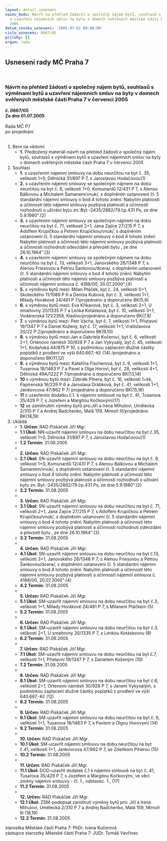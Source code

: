 ```yaml
---
layout: detail_usneseni
nazev_bodu: Návrh na přehled žádostí o společný nájem bytů, souhlasů s výměnami bytů
  a uzavření nájemních smluv na byty v domech svěřených městské části Praha 7 v červenci
  2005
datum_vzniku_usneseni: '2005-07-01 00:00:00'
cislo_usneseni: 0667/05
prilohy: []
organ: rada
---
```

<div id="ucUsn_pList" class="usn">
	<span><h2>Usnesení rady MČ Praha 7 </h2>
<br></span><div class="standBody">
<span><h3>Návrh na přehled žádostí o společný nájem bytů, souhlasů s výměnami bytů a uzavření nájemních smluv na byty v domech svěřených městské části Praha 7 v červenci 2005</h3></span><div class="center">
		<strong>č. 0667/05</strong><br>
	</div>
<div class="center">
		<strong>Ze dne 01.07.2005</strong><br><br>
	</div>Rada MČ P7<br> po projednání<br><br><ol>
<li>Bere na vědomí<ul><li>
<strong>1.</strong> Předložený materiál-návrh na přehled žádostí o společný nájem bytů, souhlasů s výměnami bytů a uzavření nájemních smluv na byty v domech svěřených městské části Praha 7 v červenci 2005</li></ul>
</li>
<li>Souhlasí<ul>
<li>
<strong>1.</strong> s uzavřením nájemní smlouvy na dobu neurčitou na byt č. 35, velikosti 1+0, Dělnická 31/897 P 7, s Jaroslavou Hodačovou(1)</li>
<li>
<strong>2.</strong> s uzavřením nájemní smlouvy se společným nájmem na dobu neurčitou na byt č. 8, velikosti 1+0, Komunardů 12/431 P 7, s Alenou Bálkovou a Michalem Šamanem/vnuk/, s doplněním ustanovení čl. 5 standardní nájemní smlouvy o bod 4 tohoto znění: Nabytím platnosti a účinnosti této nájemní smlouvy pozbývá platnosti a účinnosti rozhodnutí o užívání bytu zn.:Byt.-2435/2882/79.čp.431 Ps, ze dne 5.9.1980".(2) </li>
<li>
<strong>3.</strong> s uzavřením nájemní smlouvy se společným nájmem na dobu neurčitou na byt č. 71, velikosti 2+1, Jana Zajíce 27/215 P 7, s Adolfem Krupičkou a Petrem Krupičkou/vnuk/, s doplněním ustanovení čl. 5 standardní nájemní smlouvy o bod 4 tohoto znění: Nabytím platnosti a účinnosti této nájemní smlouvy pozbývá platnosti a účinnosti rozhodnutí odevzdání a převzetí bytu , ze dne 26.10.1964".(3) </li>
<li>
<strong>4.</strong> s uzavřením nájemní smlouvy se společným nájmem na dobu neurčitou na byt č. 13, velikosti 3+1, Janovského 26/1348 P 7, s Alenou Friesovou a Petrou Šankovou/dcera/, s doplněním ustanovení čl. 5 standardní nájemní smlouvy o bod 4 tohoto znění: Nabytím platnosti a účinnosti této nájemní smlouvy pozbývá platnosti a účinnosti nájemní smlouva č. 4188/00, 20.07.2000".(4) </li>
<li>
<strong>5.</strong> s výměnou bytů mezi: Milan Ptáček, byt č. 24, velikosti 0+1, Skuteckého 11/1089 P 6 a Denisa Kubová, byt č. 3, velikosti 1+1, Milady Horákové 24/481 P 7/projednáno a doporučeno BK(5,6)</li>
<li>
<strong>6.</strong> s výměnou bytů mezi: Eva Křikavová, byt č. 3, velikosti 2+1, U smaltovny 20/1335 P 7 a Lenka Kotásková, byt č. 10, velikosti 3+1, Vodárenská 121/2358, Kladno/projednáno a doporučeno BK(7,8)</li>
<li>
<strong>7.</strong> s výměnou bytů mezi: Petr Vácha, byt č. 7, velikosti 1+1, Přístavní 19/1347 P 7 a Daniel Kožený, byt č. 17, velikosti 1+1, Vratislavova 20/22 P 2/projednáno a doporučeno BK(9,10)</li>
<li>
<strong>8.</strong> s výměnou bytů mezi:Jan a Gabriela Kučerovi, byt č. 6, velikosti 2+1, Ortenovo náměstí 30/928 P 7 a Jan Vykysalý, byt č. 45, velikosti 1+1, Kodaňská 44/875 P 10, s podmínkou zaplacení dlužné částky poplatků z prodlení ve výši 640.667,-Kč (14) /projednáno a doporučeno BK(11,12)</li>
<li>
<strong>9.</strong> s výměnou bytů mezi: Kateřina Fischerová, byt č. 6, velikosti 1+1, Tusarova 18/1463 P 7 a Pavel a Olga Horovi, byt č. 28, velikosti 4+1, Dělnická 49A/1222 P 7/projednáno a doporučeno BK(13,14)</li>
<li>
<strong>10</strong> s výměnou bytů mezi: Zdeněk Pihera, byt č. 16, velikosti 1+kk, Papírenská 16/226 P 6 a Jaroslava Drábková, byt č. 41, velikosti 1+1, Jankovcova 47/862 P 7/ projednáno a doporučeno BK(15,16) </li>
<li>
<strong>11</strong> s uzavřením dodatku č.1. k nájemní smlouvě na byt č. 41, Tusarova 35/429 P 7, s Jozefem a Margitou Kočkovými(17) </li>
<li>
<strong>12</strong> se zamítnutím výměny bytů pro:Jiří a Irena Mihulovi, Umělecká 2/310 P 7 a Andrej Radchenko, Malá 159, Mimoň III/projednáno BK(18,19)</li>
</ul>
</li>
<li>Ukládá<ul>
<li>
<strong>1. Určen: </strong>RAD Piskáček Jiří Mgr.</li>
<li>
<strong>1.1 Úkol: </strong>NN-uzavřít nájemní smlouvu na dobu neurčitou na byt č.35, velikosti 1+0, Dělnická 31/897 P 7, s Jaroslavou Hodačovou(1) </li>
<li>
<strong>1.2 Termín: </strong>31.08.2005</li>
<li>
<strong><br>2. Určen: </strong>RAD Piskáček Jiří Mgr.</li>
<li>
<strong>2.1 Úkol: </strong>SN-uzavřít nájemní smlouvu na dobu neurčitou na byt č. 8, velikosti 1+0, Komunardů 12/431 P 7, s Alenou Bálkovou a Michalem Šamanem/vnuk/, s doplněním ustanovení čl. 5 standardní nájemní smlouvy o bod 4 tohoto znění: Nabytím platnosti a účinnosti této nájemní smlouvy pozbývá platnosti a účinnosti rozhodnutí o užívání bytu zn.:Byt.-2435/2882/79.čp.431 Ps, ze dne 5.9.1980".(2)  </li>
<li>
<strong>2.2 Termín: </strong>31.08.2005</li>
<li>
<strong><br>3. Určen: </strong>RAD Piskáček Jiří Mgr.</li>
<li>
<strong>3.1 Úkol: </strong>SN-uzavřít nájemní smlouvu na dobu neurčitou na byt č. 71, velikosti 2+1, Jana Zajíce 27/215 P 7, s Adolfem Krupičkou a Petrem Krupičkou/vnuk/, s doplněním ustanovení čl. 5 standardní nájemní smlouvy o bod 4 tohoto znění: Nabytím platnosti a účinnosti této nájemní smlouvy pozbývá platnosti a účinnosti rozhodnutí odevzdání a převzetí bytu , ze dne 26.10.1964".(3) </li>
<li>
<strong>3.2 Termín: </strong>31.08.2005</li>
<li>
<strong><br>4. Určen: </strong>RAD Piskáček Jiří Mgr.</li>
<li>
<strong>4.1 Úkol: </strong>SN-uzavřít nájemní smlouvu na dobu neurčitou na byt č.13, velikosti 3+1, Janovského 26/1348 P 7, s Alenou Friesovou a Petrou Šankovou/dcera/, s doplněním ustanovení čl. 5 standardní nájemní smlouvy o bod 4 tohoto znění: Nabytím platnosti a účinnosti této nájemní smlouvy pozbývá platnosti a účinnosti nájemní smlouva č. 4188/00, 20.07.2000".(4)  </li>
<li>
<strong>4.2 Termín: </strong>31.08.2005</li>
<li>
<strong><br>5. Určen: </strong>RAD Piskáček Jiří Mgr.</li>
<li>
<strong>5.1 Úkol: </strong>SM-uzavřít nájemní smlouvu na dobu neurčitou na byt č.3, velikosti 1+1, Milady Horákové 24/481 P 7, s Milanem Ptáčkem (5)</li>
<li>
<strong>5.2 Termín: </strong>31.08.2005</li>
<li>
<strong><br>6. Určen: </strong>RAD Piskáček Jiří Mgr.</li>
<li>
<strong>6.1 Úkol: </strong>SM-uzavřít nájemní smlouvu na dobu neurčitou na byt č.3, velikosti 2+1, U smaltovny 20/1335 P 7, s Lenkou Kotáskovou (8) </li>
<li>
<strong>6.2 Termín: </strong>31.08.2005</li>
<li>
<strong><br>7. Určen: </strong>RAD Piskáček Jiří Mgr.</li>
<li>
<strong>7.1 Úkol: </strong>SM-uzavřít nájemní smlouvu na dobu neurčitou na byt č.7, velikosti 1+1, Přístavní 19/1347 P 7, s Danielem Koženým (10) </li>
<li>
<strong>7.2 Termín: </strong>31.08.2005</li>
<li>
<strong><br>8. Určen: </strong>RAD Piskáček Jiří Mgr.</li>
<li>
<strong>8.1 Úkol: </strong>SM-uzavřít nájemní smlouvu na dobu neurčitou na byt č.6, velikosti 2+1, Ortenovo náměstí 30/928 P 7, s Janem Vykysalým, s podmínkou zaplacení dlužné částky poplatků z prodlení ve výši 640.667,-Kč (12) </li>
<li>
<strong>8.2 Termín: </strong>31.08.2005</li>
<li>
<strong><br>9. Určen: </strong>RAD Piskáček Jiří Mgr.</li>
<li>
<strong>9.1 Úkol: </strong>SM-uzavřít nájemní smlouvu na dobu neurčitou na byt č. 6, velikosti 1+1, Tusarova 18/1463 P 7, s Pavlem a Olgou Horovými (14)</li>
<li>
<strong>9.2 Termín: </strong>31.08.2005</li>
<li>
<strong><br>10. Určen: </strong>RAD Piskáček Jiří Mgr.</li>
<li>
<strong>10.1 Úkol: </strong>SM-uzavřít nájemní smlouvu na dobu neurčitou na byt č.41, velikosti 1+1, Jankovcova 47/862 P 7, se Zdeňkem Piherou (15) </li>
<li>
<strong>10.2 Termín: </strong>31.08.2005</li>
<li>
<strong><br>11. Určen: </strong>RAD Piskáček Jiří Mgr.</li>
<li>
<strong>11.1 Úkol: </strong>DOD-uzavřít dodatek č.1 k nájemní smlouvě na byt č. 41, Tusarova 35/429 P 7, s Jozefem a Margitou Kočkovými, ve věci změny nájemní smlouvy - čl. 1., odstavec. 1., (17)</li>
<li>
<strong>11.2 Termín: </strong>31.08.2005</li>
<li>
<strong><br>12. Určen: </strong>RAD Piskáček Jiří Mgr.</li>
<li>
<strong>12.1 Úkol: </strong>ZSM-podepsat zamítnutí výměny bytů pro: Jiří a Irena Mihulovi, Umělecká 2/310 P 7 a Andrej Radchenko, Malá 159, Mimoň III (18,19)</li>
<li>
<strong>12.2 Termín: </strong>31.08.2005</li>
</ul>
</li>
</ol>starostka Městské části Praha 7: PhDr. Ivana Kučerová<br>zástupce starostky Městské části Praha 7: JUDr. Tomáš Vavřinec 
</div>
</div>